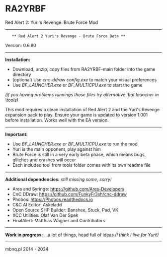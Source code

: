 # RA2YRBF
Red Alert 2: Yuri's Revenge: Brute Force Mod

***********************************************************************
	   ** Red Alert 2 Yuri's Revenge - Brute Force Beta **
Version: 0.6.80
***********************************************************************
**Installation:**

- Download, unzip, copy files from RA2YRBF-main folder into the game directory
- (optional) Use *cnc-ddraw config.exe* to match your visual preferences
- Use *BF_LAUNCHER.exe* or *BF_MULTICPU.exe* to start the game

*(if you having problems runnings those files try alternative .bat launcher in \tools\)*

This mod requires a clean installation of Red Alert 2 and the Yuri's Revenge expansion pack to play.
Ensure your game is updated to version 1.001 before installation.
Works well with the EA version.


***********************************************************************
**Important:**

- Use *BF_LAUNCHER.exe* or *BF_MULTICPU.exe* to run the mod
- Yuri is the main opponent, play against him
- Brute Force is still in a very early beta phase, which means bugs, glitches and crashes will occur
- Each included tool from tools folder comes with its own readme file

***********************************************************************
**Additional dependencies:**
*still missing some, sorry!*
- Ares and Syringe: https://github.com/Ares-Developers
- CnC DDraw: https://github.com/FunkyFr3sh/cnc-ddraw
- Phobos: https://Phobos.readthedocs.io
- C&C AI Editor: Askeladd
- Open Source SHP Builder: Banshee, Stuck, Pad, VK
- XCC Utilities: Olaf Van Der Spek
- FinalAlert: Matthias Wagner and Contributors

***********************************************************************
**Work in progress:**
...a lot of things, head full of ideas *(I think I live for Yuri!)*

***********************************************************************
mbnq.pl 2014 - 2024
